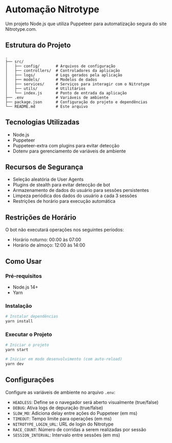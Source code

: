 # Automação Nitrotype

Um projeto Node.js que utiliza Puppeteer para automatização segura do site Nitrotype.com.

## Estrutura do Projeto

```
.
├── src/
│   ├── config/       # Arquivos de configuração
│   ├── controllers/  # Controladores da aplicação
│   ├── logs/         # Logs gerados pela aplicação
│   ├── models/       # Modelos de dados
│   ├── services/     # Serviços para interagir com o Nitrotype
│   ├── utils/        # Utilitários
│   └── index.js      # Ponto de entrada da aplicação
├── .env              # Variáveis de ambiente
├── package.json      # Configuração do projeto e dependências
└── README.md         # Este arquivo
```

## Tecnologias Utilizadas

- Node.js
- Puppeteer
- Puppeteer-extra com plugins para evitar detecção
- Dotenv para gerenciamento de variáveis de ambiente

## Recursos de Segurança

- Seleção aleatória de User Agents
- Plugins de stealth para evitar detecção de bot
- Armazenamento de dados do usuário para sessões persistentes
- Limpeza periódica dos dados do usuário a cada 3 sessões
- Restrições de horário para execução automática

## Restrições de Horário

O bot não executará operações nos seguintes períodos:

- Horário noturno: 00:00 às 07:00
- Horário de almoço: 12:00 às 14:00

## Como Usar

### Pré-requisitos

- Node.js 14+
- Yarn

### Instalação

```bash
# Instalar dependências
yarn install
```

### Executar o Projeto

```bash
# Iniciar o projeto
yarn start

# Iniciar em modo desenvolvimento (com auto-reload)
yarn dev
```

## Configurações

Configure as variáveis de ambiente no arquivo `.env`:

- `HEADLESS`: Define se o navegador será aberto visualmente (true/false)
- `DEBUG`: Ativa logs de depuração (true/false)
- `SLOW_MO`: Adiciona delay entre ações do Puppeteer (em ms)
- `TIMEOUT`: Tempo limite para operações (em ms)
- `NITROTYPE_LOGIN_URL`: URL de login do Nitrotype
- `RACE_COUNT`: Número de corridas a serem realizadas por sessão
- `SESSION_INTERVAL`: Intervalo entre sessões (em ms)
